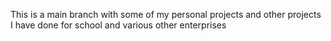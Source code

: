 This is a main branch with some of my personal projects and other projects I have done for school and various other enterprises

